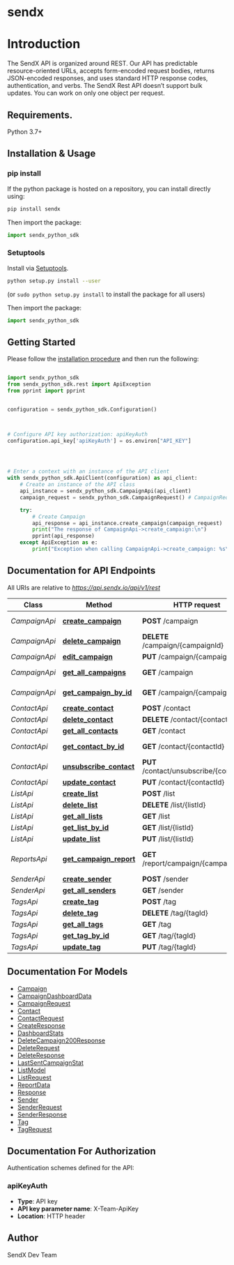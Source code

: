 # sendx
# Introduction
The SendX API is organized around REST. Our API has predictable resource-oriented URLs, accepts form-encoded request bodies, returns JSON-encoded responses, and uses standard HTTP response codes, authentication, and verbs.
The SendX Rest API doesn’t support bulk updates. You can work on only one object per request. <br>



## Requirements.

Python 3.7+

## Installation & Usage
### pip install

If the python package is hosted on a repository, you can install directly using:

```sh
pip install sendx
```


Then import the package:
```python
import sendx_python_sdk
```

### Setuptools

Install via [Setuptools](http://pypi.python.org/pypi/setuptools).

```sh
python setup.py install --user
```
(or `sudo python setup.py install` to install the package for all users)

Then import the package:
```python
import sendx_python_sdk
```


## Getting Started

Please follow the [installation procedure](#installation--usage) and then run the following:

```python

import sendx_python_sdk
from sendx_python_sdk.rest import ApiException
from pprint import pprint


configuration = sendx_python_sdk.Configuration()



# Configure API key authorization: apiKeyAuth
configuration.api_key['apiKeyAuth'] = os.environ["API_KEY"]




# Enter a context with an instance of the API client
with sendx_python_sdk.ApiClient(configuration) as api_client:
    # Create an instance of the API class
    api_instance = sendx_python_sdk.CampaignApi(api_client)
    campaign_request = sendx_python_sdk.CampaignRequest() # CampaignRequest | The campaign content

    try:
        # Create Campaign
        api_response = api_instance.create_campaign(campaign_request)
        print("The response of CampaignApi->create_campaign:\n")
        pprint(api_response)
    except ApiException as e:
        print("Exception when calling CampaignApi->create_campaign: %s\n" % e)

```

## Documentation for API Endpoints

All URIs are relative to *https://api.sendx.io/api/v1/rest*

Class | Method | HTTP request | Description
------------ | ------------- | ------------- | -------------
*CampaignApi* | [**create_campaign**](docs/CampaignApi.md#create_campaign) | **POST** /campaign | Create Campaign
*CampaignApi* | [**delete_campaign**](docs/CampaignApi.md#delete_campaign) | **DELETE** /campaign/{campaignId} | Delete Campaign
*CampaignApi* | [**edit_campaign**](docs/CampaignApi.md#edit_campaign) | **PUT** /campaign/{campaignId} | Edit Campaign
*CampaignApi* | [**get_all_campaigns**](docs/CampaignApi.md#get_all_campaigns) | **GET** /campaign | Get All Campaigns
*CampaignApi* | [**get_campaign_by_id**](docs/CampaignApi.md#get_campaign_by_id) | **GET** /campaign/{campaignId} | Get Campaign By Id
*ContactApi* | [**create_contact**](docs/ContactApi.md#create_contact) | **POST** /contact | Create a contact
*ContactApi* | [**delete_contact**](docs/ContactApi.md#delete_contact) | **DELETE** /contact/{contactId} | Delete Contact
*ContactApi* | [**get_all_contacts**](docs/ContactApi.md#get_all_contacts) | **GET** /contact | Get All Contacts
*ContactApi* | [**get_contact_by_id**](docs/ContactApi.md#get_contact_by_id) | **GET** /contact/{contactId} | Get Contact by ID
*ContactApi* | [**unsubscribe_contact**](docs/ContactApi.md#unsubscribe_contact) | **PUT** /contact/unsubscribe/{contactId} | Unsubscribe Contact
*ContactApi* | [**update_contact**](docs/ContactApi.md#update_contact) | **PUT** /contact/{contactId} | Update Contact
*ListApi* | [**create_list**](docs/ListApi.md#create_list) | **POST** /list | Create List
*ListApi* | [**delete_list**](docs/ListApi.md#delete_list) | **DELETE** /list/{listId} | Delete List
*ListApi* | [**get_all_lists**](docs/ListApi.md#get_all_lists) | **GET** /list | Get All Lists
*ListApi* | [**get_list_by_id**](docs/ListApi.md#get_list_by_id) | **GET** /list/{listId} | Get List
*ListApi* | [**update_list**](docs/ListApi.md#update_list) | **PUT** /list/{listId} | Update List
*ReportsApi* | [**get_campaign_report**](docs/ReportsApi.md#get_campaign_report) | **GET** /report/campaign/{campaignId} | Get CampaignReport Data
*SenderApi* | [**create_sender**](docs/SenderApi.md#create_sender) | **POST** /sender | Create Sender
*SenderApi* | [**get_all_senders**](docs/SenderApi.md#get_all_senders) | **GET** /sender | Get All Senders
*TagsApi* | [**create_tag**](docs/TagsApi.md#create_tag) | **POST** /tag | Create a Tag
*TagsApi* | [**delete_tag**](docs/TagsApi.md#delete_tag) | **DELETE** /tag/{tagId} | Delete a Tag
*TagsApi* | [**get_all_tags**](docs/TagsApi.md#get_all_tags) | **GET** /tag | Get All Tags
*TagsApi* | [**get_tag_by_id**](docs/TagsApi.md#get_tag_by_id) | **GET** /tag/{tagId} | Get a Tag by ID
*TagsApi* | [**update_tag**](docs/TagsApi.md#update_tag) | **PUT** /tag/{tagId} | Update a Tag


## Documentation For Models

 - [Campaign](docs/Campaign.md)
 - [CampaignDashboardData](docs/CampaignDashboardData.md)
 - [CampaignRequest](docs/CampaignRequest.md)
 - [Contact](docs/Contact.md)
 - [ContactRequest](docs/ContactRequest.md)
 - [CreateResponse](docs/CreateResponse.md)
 - [DashboardStats](docs/DashboardStats.md)
 - [DeleteCampaign200Response](docs/DeleteCampaign200Response.md)
 - [DeleteRequest](docs/DeleteRequest.md)
 - [DeleteResponse](docs/DeleteResponse.md)
 - [LastSentCampaignStat](docs/LastSentCampaignStat.md)
 - [ListModel](docs/ListModel.md)
 - [ListRequest](docs/ListRequest.md)
 - [ReportData](docs/ReportData.md)
 - [Response](docs/Response.md)
 - [Sender](docs/Sender.md)
 - [SenderRequest](docs/SenderRequest.md)
 - [SenderResponse](docs/SenderResponse.md)
 - [Tag](docs/Tag.md)
 - [TagRequest](docs/TagRequest.md)


<a id="documentation-for-authorization"></a>
## Documentation For Authorization


Authentication schemes defined for the API:
<a id="apiKeyAuth"></a>
### apiKeyAuth

- **Type**: API key
- **API key parameter name**: X-Team-ApiKey
- **Location**: HTTP header


## Author

SendX Dev Team


